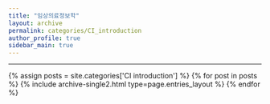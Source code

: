 ```yaml
---
title: "임상의료정보학"
layout: archive
permalink: categories/CI_introduction
author_profile: true
sidebar_main: true
---
```


<!-- 공백이 포함되어 있는 카테고리 이름의 경우 site.categories['a b c'] 이런식으로! -->

***

{% assign posts = site.categories['CI introduction'] %}
{% for post in posts %} {% include archive-single2.html type=page.entries_layout %} {% endfor %}

